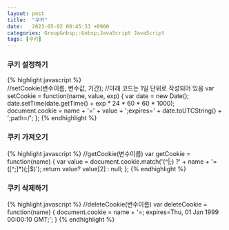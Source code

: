 ```yaml
---
layout: post
title:  "쿠키"
date:   2023-05-02 00:45:33 +0900
categories: Group&nbsp;:&nbsp;JavaScript JavaScript
tags: [쿠키]
---
```


### 쿠키 설정하기

{% highlight javascript %}  
//setCookie(변수이름, 변수값, 기간);
//아래 코드는 1일 단위로 작성되어 있음
var setCookie = function(name, value, exp) {
    var date = new Date();
    date.setTime(date.getTime() + exp * 24 * 60 * 60 * 1000);
    document.cookie = name + '=' + value + ';expires=' + date.toUTCString() + ';path=/';
};
{% endhighlight %}

### 쿠키 가져오기

{% highlight javascript %}
//getCookie(변수이름)
var getCookie = function(name) {
    var value = document.cookie.match('(^|;) ?' + name + '=([^;]*)(;|$)');
    return value? value[2] : null;
};
{% endhighlight %}

### 쿠키 삭제하기

{% highlight javascript %}
//deleteCookie(변수이름)
var deleteCookie = function(name) {
    document.cookie = name + '=; expires=Thu, 01 Jan 1999 00:00:10 GMT;';
}
{% endhighlight %}